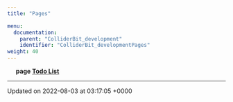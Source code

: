 ```yaml
---
title: "Pages"

menu:
  documentation:
    parent: "ColliderBit_development"
    identifier: "ColliderBit_developmentPages" 
weight: 40
---
```



&nbsp;&nbsp;&nbsp;&nbsp;&nbsp;<b>page <a href=/documentation/code/colliderbit_development/pages/todo/#page-todo>Todo List<a></b><br>



-------------------------------

Updated on 2022-08-03 at 03:17:05 +0000
